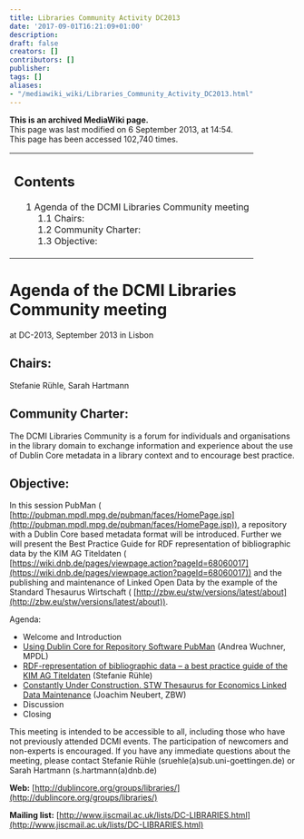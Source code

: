 ```yaml
---
title: Libraries Community Activity DC2013
date: '2017-09-01T16:21:09+01:00'
description: 
draft: false
creators: []
contributors: []
publisher: 
tags: []
aliases:
- "/mediawiki_wiki/Libraries_Community_Activity_DC2013.html"
---
```


 **This is an archived MediaWiki page.**  
This page was last modified on 6 September 2013, at 14:54.  
This page has been accessed 102,740 times.

<table id="toc" class="toc">
  <tr>
    <td>
      <div id="toctitle">
        <h2>Contents</h2>
      </div>
      <ul>
        <li class="toclevel-1 tocsection-1">
          <a href="#Agenda_of_the_DCMI_Libraries_Community_meeting"><span class="tocnumber">1</span> <span class="toctext">Agenda of the DCMI Libraries Community meeting</span></a>
          <ul>
            <li class="toclevel-2 tocsection-2"><a href="#Chairs:"><span class="tocnumber">1.1</span> <span class="toctext">Chairs:</span></a></li>
            <li class="toclevel-2 tocsection-3"><a href="#Community_Charter:"><span class="tocnumber">1.2</span> <span class="toctext">Community Charter:</span></a></li>
            <li class="toclevel-2 tocsection-4"><a href="#Objective:"><span class="tocnumber">1.3</span> <span class="toctext">Objective:</span></a></li>
          </ul>
        </li>
      </ul>
    </td>
  </tr>
</table>

# Agenda of the DCMI Libraries Community meeting

at DC-2013, September 2013 in Lisbon

## Chairs:

Stefanie Rühle, Sarah Hartmann

## Community Charter:

The DCMI Libraries Community is a forum for individuals and organisations in the library domain to exchange information and experience about the use of Dublin Core metadata in a library context and to encourage best practice.

## Objective:

In this session PubMan ( [http://pubman.mpdl.mpg.de/pubman/faces/HomePage.jsp](http://pubman.mpdl.mpg.de/pubman/faces/HomePage.jsp)), a repository with a Dublin Core based metadata format will be introduced. Further we will present the Best Practice Guide for RDF representation of bibliographic data by the KIM AG Titeldaten ( [https://wiki.dnb.de/pages/viewpage.action?pageId=68060017](https://wiki.dnb.de/pages/viewpage.action?pageId=68060017)) and the publishing and maintenance of Linked Open Data by the example of the Standard Thesaurus Wirtschaft ( [http://zbw.eu/stw/versions/latest/about](http://zbw.eu/stw/versions/latest/about)).

Agenda:

- Welcome and Introduction
- [Using Dublin Core for Repository Software PubMan](/mediawiki_wiki/files/ESciDoc_Application_Profiles.pdf) (Andrea Wuchner, MPDL)
- [RDF-representation of bibliographic data – a best practice guide of the KIM AG Titeldaten](/mediawiki_wiki/files/DINIKIMAGTiteldaten.pdf) (Stefanie Rühle)
- [Constantly Under Construction. STW Thesaurus for Economics Linked Data Maintenance](/mediawiki_wiki/files/Stw_under_construction_dc2013.pdf) (Joachim Neubert, ZBW)
- Discussion
- Closing

This meeting is intended to be accessible to all, including those who have not previously attended DCMI events. The participation of newcomers and non-experts is encouraged. If you have any immediate questions about the meeting, please contact Stefanie Rühle (sruehle(a)sub.uni-goettingen.de) or Sarah Hartmann (s.hartmann(a)dnb.de)

**Web:** [http://dublincore.org/groups/libraries/](http://dublincore.org/groups/libraries/)

**Mailing list:** [http://www.jiscmail.ac.uk/lists/DC-LIBRARIES.html](http://www.jiscmail.ac.uk/lists/DC-LIBRARIES.html)

